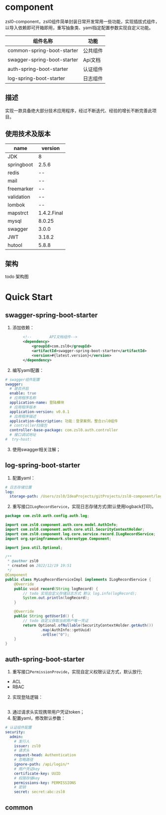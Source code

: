 # component

zsl0-component，zsl0组件简单封装日常开发常用一些功能，实现插拔式组件，以导入依赖即可开箱即用，重写抽象类、yaml指定配置参数实现自定义功能。

| 组件名称                        | 功能     |
|-----------------------------|--------|
| common-spring-boot-starter  | 公共组件   |
| swagger-spring-boot-starter | Api文档  |
| auth-spring-boot-starter    | 认证组件   |
| log-spring-boot-starter     | 日志组件   |

## 描述

实现一款具备绝大部分技术应用程序，经过不断迭代、经验的增长不断完善此项目。

## 使用技术及版本

| name | version     |
| ---|-------------|
| JDK | 8           |
| springboot| 2.5.6       |
| redis | --          |
| mail | --          |
| freemarker | --          |
| validation | --          |
| lombok | --          |
| mapstrct | 1.4.2.Final |
| mysql | 8.0.25      |
| swagger | 3.0.0       |
| JWT | 3.18.2      |
| hutool | 5.8.8       |

## 架构

todo 架构图

# Quick Start
## swagger-spring-boot-starter

1. 添加依赖：
```xml
        <!--        API文档组件-->
        <dependency>
            <groupId>com.zsl0</groupId>
            <artifactId>swagger-spring-boot-starter</artifactId>
            <version>#{latest.version}</version>
        </dependency>
```

2. 编写yaml配置：
```yaml
# swagger组件配置
swagger:
  # 是否开启
  enable: true
  # 应用程序名称
  application-name: 登陆模块
  # 应用程序版本
  application-version: v0.0.1
  # 应用程序描述
  application-description: 功能：登录案例，整合zsl0组件
  # controller扫描包
  controller-base-package: com.zsl0.auth.controller
  # 接口调试地址
#  try-host: 
```

3. 使用swagger相关注解；

## log-spring-boot-starter
1. 配置yaml：
```yaml
# 日志存储位置
log:
  storage-path: /Users/zsl0/IdeaProjects/gitProjects/zsl0-component/logs
```

2. 重写接口`ILogRecordService`，实现日志存储方式(默认使用logback打印)。
```java
package com.zsl0.auth.config.auth.log;

import com.zsl0.component.auth.core.model.AuthInfo;
import com.zsl0.component.auth.core.util.SecurityContextHolder;
import com.zsl0.component.log.core.service.record.ILogRecordService;
import org.springframework.stereotype.Component;

import java.util.Optional;

/**
 * @author zsl0
 * created on 2022/12/19 19:51
 */
@Component
public class MyLogRecordServiceImpl implements ILogRecordService {
    @Override
    public void record(String logRecord) {
        // todo 实现自定义存储日志方式 默认 log.info(logRecord);
        System.out.println(logRecord);
    }

    @Override
    public String getUserId() {
        // todo 自定义获取当前用户唯一凭证
        return Optional.ofNullable(SecurityContextHolder.getAuth())
                .map(AuthInfo::getUuid)
                .orElse("0");
    }
}
```


## auth-spring-boot-starter
1. 重写接口`PermissionProvide`，实现自定义权限认证方式，默认放行;
- ACL
- RBAC


2. 实现登陆逻辑：
```java

```

3. 通过请求头实现携带用户凭证token；
4. 配置yaml，修改默认参数：
```yaml
# 认证组件配置
security:
  admin:
    # 发行人
    issuer: zsl0
    # 请求头
    request-head: Authentication
    # 忽略路径
    ignore-path: /api/login/*
    # 用户凭证key
    certificate-key: UUID
    # 权限存储key
    permissions-key: PERMISSIONS
    # 密钥
    secret: secret:abc:zsl0
```
## common
